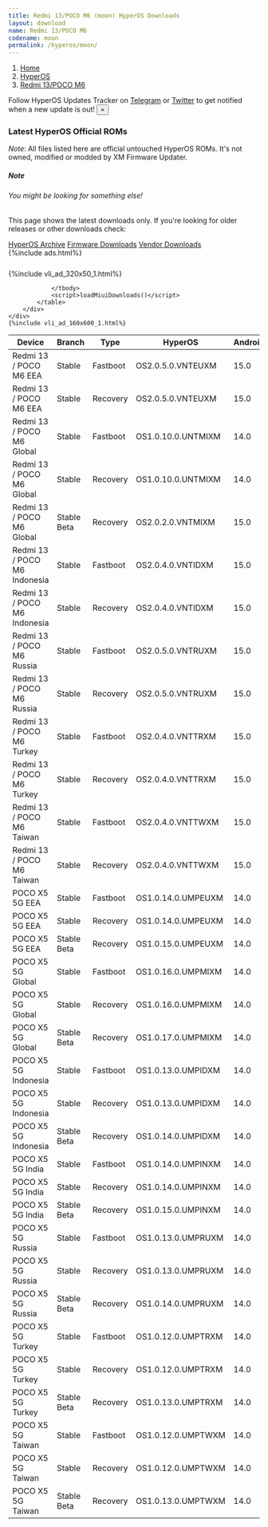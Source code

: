 ```yaml
---
title: Redmi 13/POCO M6 (moon) HyperOS Downloads
layout: download
name: Redmi 13/POCO M6
codename: moon
permalink: /hyperos/moon/
---
```

<nav aria-label="breadcrumb">
    <ol class="breadcrumb">
        <li class="breadcrumb-item"><a href="/">Home</a></li>
        <li class="breadcrumb-item"><a href="/hyperos/">HyperOS</a></li>
        <li class="breadcrumb-item active" aria-current="page"><a href="/hyperos/moon/">Redmi 13/POCO M6</a></li>
    </ol>
</nav>
<div class="alert alert-primary alert-dismissible fade show" role="alert">
    Follow HyperOS Updates Tracker on <a href="https://t.me/MIUIUpdatesTracker" class="alert-link">Telegram</a>
     or <a href="https://twitter.com/MiFwUpdater" class="alert-link">Twitter</a> to get notified when a new update is out!
    <button type="button" class="close" data-dismiss="alert" aria-label="Close">
        <span aria-hidden="true">&times;</span>
    </button>
</div>

### Latest HyperOS Official ROMs
*Note*: All files listed here are official untouched HyperOS ROMs. It's not owned, modified or modded by XM Firmware Updater.
<div class="card">
  <div class="card-body">
    <h5 class="card-title">Note</h5>
    <h6 class="card-subtitle mb-2 text-muted">You might be looking for something else!</h6>
    <p class="card-text">This page shows the latest downloads only.
     If you're looking for older releases or other downloads check:</p>
    <a href="/archive/hyperos/moon/" class="card-link">HyperOS Archive</a>
    <a href="/firmware/moon/" class="card-link">Firmware Downloads</a>
    <a href="/vendor/moon/" class="card-link">Vendor Downloads</a>
  </div>
</div>
{%include ads.html%}
<div class="row justify-content-center">
    <div class="col-10">
        <div class="table-responsive-md" style="margin-top: 25px;">
            {%include vli_ad_320x50_1.html%}
            <table id="miui" class="display dt-responsive nowrap compact table table-striped table-hover table-sm">
                <thead class="thead-dark">
                    <tr>
                        <th data-ref="device">Device</th>
                        <th data-ref="branch">Branch</th>
                        <th data-ref="type">Type</th>
                        <th data-ref="miui">HyperOS</th>
                        <th data-ref="android">Android</th>
                        <th data-ref="size">Size</th>
                        <th data-ref="size">Date</th>
                        <th data-ref="link">Link</th>
                    </tr>
                </thead>
                <tbody>
                <tr><td>Redmi 13 / POCO M6 EEA</td><td>Stable</td><td>Fastboot</td><td>OS2.0.5.0.VNTEUXM</td><td>15.0</td><td>7.3 GB</td><td>2025-04-15</td><td><a href="/hyperos/moon/stable/OS2.0.5.0.VNTEUXM/">Download</a></td></tr>
<tr><td>Redmi 13 / POCO M6 EEA</td><td>Stable</td><td>Recovery</td><td>OS2.0.5.0.VNTEUXM</td><td>15.0</td><td>4.6 GB</td><td>2025-04-25</td><td><a href="/hyperos/moon/stable/OS2.0.5.0.VNTEUXM/">Download</a></td></tr>
<tr><td>Redmi 13 / POCO M6 Global</td><td>Stable</td><td>Fastboot</td><td>OS1.0.10.0.UNTMIXM</td><td>14.0</td><td>7.7 GB</td><td>2025-04-15</td><td><a href="/hyperos/moon/stable/OS1.0.10.0.UNTMIXM/">Download</a></td></tr>
<tr><td>Redmi 13 / POCO M6 Global</td><td>Stable</td><td>Recovery</td><td>OS1.0.10.0.UNTMIXM</td><td>14.0</td><td>4.4 GB</td><td>2025-04-22</td><td><a href="/hyperos/moon/stable/OS1.0.10.0.UNTMIXM/">Download</a></td></tr>
<tr><td>Redmi 13 / POCO M6 Global</td><td>Stable Beta</td><td>Recovery</td><td>OS2.0.2.0.VNTMIXM</td><td>15.0</td><td>4.5 GB</td><td>2024-12-10</td><td><a href="/hyperos/moon/stable beta/OS2.0.2.0.VNTMIXM/">Download</a></td></tr>
<tr><td>Redmi 13 / POCO M6 Indonesia</td><td>Stable</td><td>Fastboot</td><td>OS2.0.4.0.VNTIDXM</td><td>15.0</td><td>6.9 GB</td><td>2025-04-15</td><td><a href="/hyperos/moon/stable/OS2.0.4.0.VNTIDXM/">Download</a></td></tr>
<tr><td>Redmi 13 / POCO M6 Indonesia</td><td>Stable</td><td>Recovery</td><td>OS2.0.4.0.VNTIDXM</td><td>15.0</td><td>4.5 GB</td><td>2025-04-25</td><td><a href="/hyperos/moon/stable/OS2.0.4.0.VNTIDXM/">Download</a></td></tr>
<tr><td>Redmi 13 / POCO M6 Russia</td><td>Stable</td><td>Fastboot</td><td>OS2.0.5.0.VNTRUXM</td><td>15.0</td><td>7.7 GB</td><td>2025-04-16</td><td><a href="/hyperos/moon/stable/OS2.0.5.0.VNTRUXM/">Download</a></td></tr>
<tr><td>Redmi 13 / POCO M6 Russia</td><td>Stable</td><td>Recovery</td><td>OS2.0.5.0.VNTRUXM</td><td>15.0</td><td>4.4 GB</td><td>2025-04-27</td><td><a href="/hyperos/moon/stable/OS2.0.5.0.VNTRUXM/">Download</a></td></tr>
<tr><td>Redmi 13 / POCO M6 Turkey</td><td>Stable</td><td>Fastboot</td><td>OS2.0.4.0.VNTTRXM</td><td>15.0</td><td>6.8 GB</td><td>2025-04-16</td><td><a href="/hyperos/moon/stable/OS2.0.4.0.VNTTRXM/">Download</a></td></tr>
<tr><td>Redmi 13 / POCO M6 Turkey</td><td>Stable</td><td>Recovery</td><td>OS2.0.4.0.VNTTRXM</td><td>15.0</td><td>4.5 GB</td><td>2025-04-28</td><td><a href="/hyperos/moon/stable/OS2.0.4.0.VNTTRXM/">Download</a></td></tr>
<tr><td>Redmi 13 / POCO M6 Taiwan</td><td>Stable</td><td>Fastboot</td><td>OS2.0.4.0.VNTTWXM</td><td>15.0</td><td>6.3 GB</td><td>2025-04-16</td><td><a href="/hyperos/moon/stable/OS2.0.4.0.VNTTWXM/">Download</a></td></tr>
<tr><td>Redmi 13 / POCO M6 Taiwan</td><td>Stable</td><td>Recovery</td><td>OS2.0.4.0.VNTTWXM</td><td>15.0</td><td>4.4 GB</td><td>2025-04-25</td><td><a href="/hyperos/moon/stable/OS2.0.4.0.VNTTWXM/">Download</a></td></tr>
<tr><td>POCO X5 5G EEA</td><td>Stable</td><td>Fastboot</td><td>OS1.0.14.0.UMPEUXM</td><td>14.0</td><td>5.9 GB</td><td>2025-03-31</td><td><a href="/hyperos/moonstone/stable/OS1.0.14.0.UMPEUXM/">Download</a></td></tr>
<tr><td>POCO X5 5G EEA</td><td>Stable</td><td>Recovery</td><td>OS1.0.14.0.UMPEUXM</td><td>14.0</td><td>3.9 GB</td><td>2025-04-14</td><td><a href="/hyperos/moonstone/stable/OS1.0.14.0.UMPEUXM/">Download</a></td></tr>
<tr><td>POCO X5 5G EEA</td><td>Stable Beta</td><td>Recovery</td><td>OS1.0.15.0.UMPEUXM</td><td>14.0</td><td>3.9 GB</td><td>2025-05-13</td><td><a href="/hyperos/moonstone/stable beta/OS1.0.15.0.UMPEUXM/">Download</a></td></tr>
<tr><td>POCO X5 5G Global</td><td>Stable</td><td>Fastboot</td><td>OS1.0.16.0.UMPMIXM</td><td>14.0</td><td>6.3 GB</td><td>2025-04-01</td><td><a href="/hyperos/moonstone/stable/OS1.0.16.0.UMPMIXM/">Download</a></td></tr>
<tr><td>POCO X5 5G Global</td><td>Stable</td><td>Recovery</td><td>OS1.0.16.0.UMPMIXM</td><td>14.0</td><td>3.9 GB</td><td>2025-04-14</td><td><a href="/hyperos/moonstone/stable/OS1.0.16.0.UMPMIXM/">Download</a></td></tr>
<tr><td>POCO X5 5G Global</td><td>Stable Beta</td><td>Recovery</td><td>OS1.0.17.0.UMPMIXM</td><td>14.0</td><td>3.9 GB</td><td>2025-05-13</td><td><a href="/hyperos/moonstone/stable beta/OS1.0.17.0.UMPMIXM/">Download</a></td></tr>
<tr><td>POCO X5 5G Indonesia</td><td>Stable</td><td>Fastboot</td><td>OS1.0.13.0.UMPIDXM</td><td>14.0</td><td>5.9 GB</td><td>2025-03-31</td><td><a href="/hyperos/moonstone/stable/OS1.0.13.0.UMPIDXM/">Download</a></td></tr>
<tr><td>POCO X5 5G Indonesia</td><td>Stable</td><td>Recovery</td><td>OS1.0.13.0.UMPIDXM</td><td>14.0</td><td>3.9 GB</td><td>2025-04-16</td><td><a href="/hyperos/moonstone/stable/OS1.0.13.0.UMPIDXM/">Download</a></td></tr>
<tr><td>POCO X5 5G Indonesia</td><td>Stable Beta</td><td>Recovery</td><td>OS1.0.14.0.UMPIDXM</td><td>14.0</td><td>3.9 GB</td><td>2025-05-13</td><td><a href="/hyperos/moonstone/stable beta/OS1.0.14.0.UMPIDXM/">Download</a></td></tr>
<tr><td>POCO X5 5G India</td><td>Stable</td><td>Fastboot</td><td>OS1.0.14.0.UMPINXM</td><td>14.0</td><td>5.1 GB</td><td>2025-03-31</td><td><a href="/hyperos/moonstone/stable/OS1.0.14.0.UMPINXM/">Download</a></td></tr>
<tr><td>POCO X5 5G India</td><td>Stable</td><td>Recovery</td><td>OS1.0.14.0.UMPINXM</td><td>14.0</td><td>3.7 GB</td><td>2025-04-16</td><td><a href="/hyperos/moonstone/stable/OS1.0.14.0.UMPINXM/">Download</a></td></tr>
<tr><td>POCO X5 5G India</td><td>Stable Beta</td><td>Recovery</td><td>OS1.0.15.0.UMPINXM</td><td>14.0</td><td>3.7 GB</td><td>2025-05-13</td><td><a href="/hyperos/moonstone/stable beta/OS1.0.15.0.UMPINXM/">Download</a></td></tr>
<tr><td>POCO X5 5G Russia</td><td>Stable</td><td>Fastboot</td><td>OS1.0.13.0.UMPRUXM</td><td>14.0</td><td>6.4 GB</td><td>2025-03-31</td><td><a href="/hyperos/moonstone/stable/OS1.0.13.0.UMPRUXM/">Download</a></td></tr>
<tr><td>POCO X5 5G Russia</td><td>Stable</td><td>Recovery</td><td>OS1.0.13.0.UMPRUXM</td><td>14.0</td><td>3.8 GB</td><td>2025-04-16</td><td><a href="/hyperos/moonstone/stable/OS1.0.13.0.UMPRUXM/">Download</a></td></tr>
<tr><td>POCO X5 5G Russia</td><td>Stable Beta</td><td>Recovery</td><td>OS1.0.14.0.UMPRUXM</td><td>14.0</td><td>3.8 GB</td><td>2025-05-13</td><td><a href="/hyperos/moonstone/stable beta/OS1.0.14.0.UMPRUXM/">Download</a></td></tr>
<tr><td>POCO X5 5G Turkey</td><td>Stable</td><td>Fastboot</td><td>OS1.0.12.0.UMPTRXM</td><td>14.0</td><td>5.5 GB</td><td>2025-03-31</td><td><a href="/hyperos/moonstone/stable/OS1.0.12.0.UMPTRXM/">Download</a></td></tr>
<tr><td>POCO X5 5G Turkey</td><td>Stable</td><td>Recovery</td><td>OS1.0.12.0.UMPTRXM</td><td>14.0</td><td>3.8 GB</td><td>2025-04-16</td><td><a href="/hyperos/moonstone/stable/OS1.0.12.0.UMPTRXM/">Download</a></td></tr>
<tr><td>POCO X5 5G Turkey</td><td>Stable Beta</td><td>Recovery</td><td>OS1.0.13.0.UMPTRXM</td><td>14.0</td><td>3.8 GB</td><td>2025-05-13</td><td><a href="/hyperos/moonstone/stable beta/OS1.0.13.0.UMPTRXM/">Download</a></td></tr>
<tr><td>POCO X5 5G Taiwan</td><td>Stable</td><td>Fastboot</td><td>OS1.0.12.0.UMPTWXM</td><td>14.0</td><td>5.4 GB</td><td>2025-04-01</td><td><a href="/hyperos/moonstone/stable/OS1.0.12.0.UMPTWXM/">Download</a></td></tr>
<tr><td>POCO X5 5G Taiwan</td><td>Stable</td><td>Recovery</td><td>OS1.0.12.0.UMPTWXM</td><td>14.0</td><td>3.8 GB</td><td>2025-04-16</td><td><a href="/hyperos/moonstone/stable/OS1.0.12.0.UMPTWXM/">Download</a></td></tr>
<tr><td>POCO X5 5G Taiwan</td><td>Stable Beta</td><td>Recovery</td><td>OS1.0.13.0.UMPTWXM</td><td>14.0</td><td>3.8 GB</td><td>2025-05-13</td><td><a href="/hyperos/moonstone/stable beta/OS1.0.13.0.UMPTWXM/">Download</a></td></tr>

                </tbody>
                <script>loadMiuiDownloads()</script>
            </table>
        </div>
    </div>
    {%include vli_ad_160x600_1.html%}
</div>
